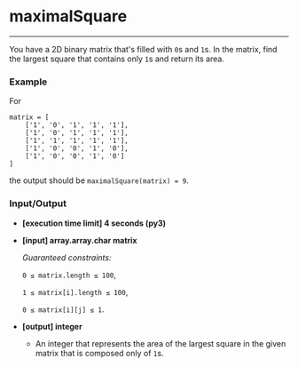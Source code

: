 # maximalSquare

---
You have a 2D binary matrix that's filled with `0`s and `1`s. In the matrix, find the largest square that contains only `1`s and return its area.

### Example

For

```
matrix = [
    ['1', '0', '1', '1', '1'],
    ['1', '0', '1', '1', '1'],
    ['1', '1', '1', '1', '1'],
    ['1', '0', '0', '1', '0'],
    ['1', '0', '0', '1', '0']
]
```

the output should be
`maximalSquare(matrix) = 9`.

### Input/Output

* **[execution time limit] 4 seconds (py3)**

* **[input] array.array.char matrix**

  *Guaranteed constraints:*

  `0 ≤ matrix.length ≤ 100`,
  
  `1 ≤ matrix[i].length ≤ 100`,
  
  `0 ≤ matrix[i][j] ≤ 1`.

* **[output] integer**

  * An integer that represents the area of the largest square in the given matrix that is composed only of `1`s.